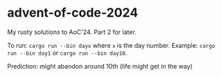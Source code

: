 # advent-of-code-2024

My rusty solutions to AoC'24. Part 2 for later. 

To run: `cargo run --bin dayx` where `x` is the day number. Example: `cargo run --bin day1` or `cargo run --bin day10`.

Prediction: might abandon around 10th (life might get in the way)

